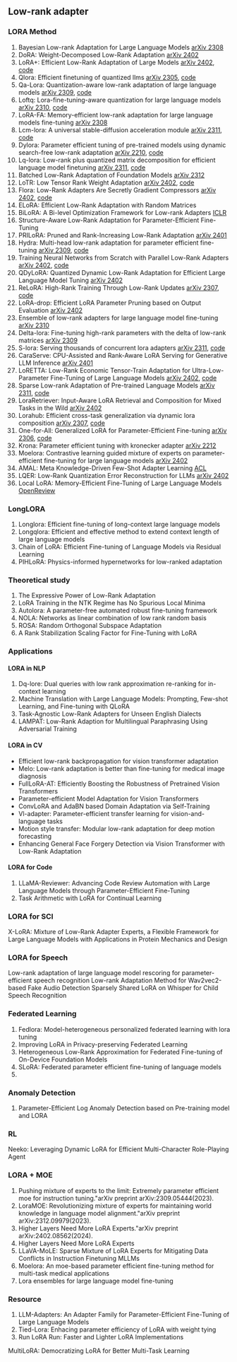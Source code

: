## Low-rank adapter

### LORA Method

1. Bayesian Low-rank Adaptation for Large Language Models [arXiv 2308](https://arxiv.org/abs/2308.13111)
1. DoRA: Weight-Decomposed Low-Rank Adaptation [arXiv 2402](https://arxiv.org/pdf/2402.09353.pdf)
1. LoRA+: Efficient Low-Rank Adaptation of Large Models [arXiv 2402](https://arxiv.org/pdf/2402.12354.pdf), [code](https://github.com/nikhil-ghosh-berkeley/loraplus)
1. Qlora: Efficient finetuning of quantized llms [arXiv 2305](https://arxiv.org/pdf/2305.14314.pdf), [code](https://github.com/artidoro/qlora)
1. Qa-Lora: Quantization-aware low-rank adaptation of large language models [arXiv 2309](https://arxiv.org/pdf/2309.14717.pdf), [code](https://github.com/yuhuixu1993/qa-lora)
1. Loftq: Lora-fine-tuning-aware quantization for large language models [arXiv 2310](https://arxiv.org/pdf/2310.08659.pdf), [code](https://github.com/yxli2123/LoftQ)
1. LoRA-FA: Memory-efficient low-rank adaptation for large language models fine-tuning [arXiv 2308](https://arxiv.org/pdf/2308.03303.pdf)
1. Lcm-lora: A universal stable-diffusion acceleration module [arXiv 2311](https://arxiv.org/pdf/2311.05556.pdf), [code](https://github.com/luosiallen/latent-consistency-model)
1. Dylora: Parameter efficient tuning of pre-trained models using dynamic search-free low-rank adaptation [arXiv 2210](https://arxiv.org/pdf/2210.07558.pdf), [code](https://github.com/huawei-noah/Efficient-NLP/tree/main/DyLoRA)
1. Lq-lora: Low-rank plus quantized matrix decomposition for efficient language model finetuning [arXiv 2311](https://arxiv.org/pdf/2311.12023.pdf), [code](https://github.com/HanGuo97/lq-lora)
1. Batched Low-Rank Adaptation of Foundation Models [arXiv 2312](https://arxiv.org/pdf/2312.05677.pdf)
1. LoTR: Low Tensor Rank Weight Adaptation [arXiv 2402](https://arxiv.org/pdf/2402.01376.pdf), [code](github.com/skolai/lotr)
1. Flora: Low-Rank Adapters Are Secretly Gradient Compressors [arXiv 2402](https://arxiv.org/pdf/2402.03293.pdf), [code](https://github.com/MANGA-UOFA/Flora)
1. ELoRA: Efficient Low-Rank Adaptation with Random Matrices
1. BiLoRA: A Bi-level Optimization Framework for Low-rank Adapters [ICLR](https://openreview.net/pdf?id=Svy1XoOLXj)
1. Structure-Aware Low-Rank Adaptation for Parameter-Efficient Fine-Tuning
2. PRILoRA: Pruned and Rank-Increasing Low-Rank Adaptation [arXiv 2401](https://arxiv.org/pdf/2401.11316.pdf)
3. Hydra: Multi-head low-rank adaptation for parameter efficient fine-tuning [arXiv 2309](https://arxiv.org/pdf/2309.06922.pdf), [code](https://github.com/extremebird/Hydra)
4. Training Neural Networks from Scratch with Parallel Low-Rank Adapters [arXiv 2402](https://arxiv.org/pdf/2402.16828.pdf), [code](https://github.com/minyoungg/LTE)
5. QDyLoRA: Quantized Dynamic Low-Rank Adaptation for Efficient Large Language Model Tuning [arXiv 2402](https://arxiv.org/pdf/2402.10462.pdf)
6. ReLoRA: High-Rank Training Through Low-Rank Updates [arXiv 2307](https://arxiv.org/pdf/2307.05695.pdf), [code](https://github.com/guitaricet/relora)
7. LoRA-drop: Efficient LoRA Parameter Pruning based on Output Evaluation [arXiv 2402](https://arxiv.org/pdf/2402.07721.pdf)
8. Ensemble of low-rank adapters for large language model fine-tuning [arXiv 2310](https://arxiv.org/pdf/2310.00035.pdf)
9. Delta-lora: Fine-tuning high-rank parameters with the delta of low-rank matrices [arXiv 2309](https://arxiv.org/pdf/2309.02411.pdf)
10. S-lora: Serving thousands of concurrent lora adapters [arXiv 2311](https://arxiv.org/pdf/2311.03285.pdf), [code](https://github.com/S-LoRA/S-LoRA)
11. CaraServe: CPU-Assisted and Rank-Aware LoRA Serving for Generative LLM Inference [arXiv 2401](https://arxiv.org/pdf/2401.11240.pdf)
12. LoRETTA: Low-Rank Economic Tensor-Train Adaptation for Ultra-Low-Parameter Fine-Tuning of Large Language Models [arXiv 2402](https://arxiv.org/pdf/2402.11417.pdf), [code](https://github.com/yifanycc/loretta)
13. Sparse Low-rank Adaptation of Pre-trained Language Models [arXiv 2311](https://arxiv.org/pdf/2311.11696.pdf), [code](https://github.com/TsinghuaC3I/SoRA)
14. LoraRetriever: Input-Aware LoRA Retrieval and Composition for Mixed Tasks in the Wild [arXiv 2402](https://arxiv.org/pdf/2402.09997.pdf)
15. Lorahub: Efficient cross-task generalization via dynamic lora composition [arXiv 2307](https://arxiv.org/pdf/2307.13269.pdf), [code](https://github.com/sail-sg/lorahub)
16. One-for-All: Generalized LoRA for Parameter-Efficient Fine-tuning [arXiv 2306](https://arxiv.org/pdf/2306.07967.pdf), [code](https://github.com/Arnav0400/ViT-Slim/tree/master/GLoRA)
17. Krona: Parameter efficient tuning with kronecker adapter [arXiv 2212](https://arxiv.org/pdf/2212.10650.pdf)
18. Moelora: Contrastive learning guided mixture of experts on parameter-efficient fine-tuning for large language models [arXiv 2402](https://arxiv.org/pdf/2402.12851.pdf)
19. AMAL: Meta Knowledge-Driven Few-Shot Adapter Learning [ACL](https://aclanthology.org/2022.emnlp-main.709.pdf)
20. LQER: Low-Rank Quantization Error Reconstruction for LLMs [arXiv 2402](https://arxiv.org/pdf/2402.02446.pdf)
21. Local LoRA: Memory-Efficient Fine-Tuning of Large Language Models [OpenReview](https://openreview.net/pdf?id=LHKmzWP7RN#:~:text=Our%20approach%20aims%20to%20decouple,LoRA%20on%20math%20reasoning%20tasks.)

### LongLORA
1. Longlora: Efficient fine-tuning of long-context large language models
1. Longqlora: Efficient and effective method to extend context length of large language models
1. Chain of LoRA: Efficient Fine-tuning of Language Models via Residual Learning
1. PIHLoRA: Physics-informed hypernetworks for low-ranked adaptation

### Theoretical study
1. The Expressive Power of Low-Rank Adaptation
1. LoRA Training in the NTK Regime has No Spurious Local Minima
1. Autolora: A parameter-free automated robust fine-tuning framework
2. NOLA: Networks as linear combination of low rank random basis
3. ROSA: Random Orthogonal Subspace Adaptation
4. A Rank Stabilization Scaling Factor for Fine-Tuning with LoRA

### Applications

#### LORA in NLP
1. Dq-lore: Dual queries with low rank approximation re-ranking for in-context learning
1. Machine Translation with Large Language Models: Prompting, Few-shot Learning, and Fine-tuning with QLoRA
1. Task-Agnostic Low-Rank Adapters for Unseen English Dialects
2. LAMPAT: Low-Rank Adaption for Multilingual Paraphrasing Using Adversarial Training

#### LORA in CV
- Efficient low-rank backpropagation for vision transformer adaptation
- Melo: Low-rank adaptation is better than fine-tuning for medical image diagnosis
- FullLoRA-AT: Efficiently Boosting the Robustness of Pretrained Vision Transformers
- Parameter-efficient Model Adaptation for Vision Transformers
- ConvLoRA and AdaBN based Domain Adaptation via Self-Training
- Vl-adapter: Parameter-efficient transfer learning for vision-and-language tasks
- Motion style transfer: Modular low-rank adaptation for deep motion forecasting
- Enhancing General Face Forgery Detection via Vision Transformer with Low-Rank Adaptation

#### LORA for Code

1. LLaMA-Reviewer: Advancing Code Review Automation with Large Language Models through Parameter-Efficient Fine-Tuning
1. Task Arithmetic with LoRA for Continual Learning

### LORA for SCI

X-LoRA: Mixture of Low-Rank Adapter Experts, a Flexible Framework for Large Language Models with Applications in Protein Mechanics and Design

### LORA for Speech
Low-rank adaptation of large language model rescoring for parameter-efficient speech recognition
Low-rank Adaptation Method for Wav2vec2-based Fake Audio Detection
Sparsely Shared LoRA on Whisper for Child Speech Recognition

### Federated Learning
1. Fedlora: Model-heterogeneous personalized federated learning with lora tuning
1. Improving LoRA in Privacy-preserving Federated Learning
1. Heterogeneous Low-Rank Approximation for Federated Fine-tuning of On-Device Foundation Models
1. SLoRA: Federated parameter efficient fine-tuning of language models
2. 


### Anomaly Detection
1. Parameter-Efficient Log Anomaly Detection based on Pre-training model and LORA
   
### RL
Neeko: Leveraging Dynamic LoRA for Efficient Multi-Character Role-Playing Agent

### LORA + MOE

1. Pushing mixture of experts to the limit: Extremely parameter efficient moe for instruction tuning."arXiv preprint arXiv:2309.05444(2023).  
2. LoraMOE: Revolutionizing mixture of experts for maintaining world knowledge in language model alignment."arXiv preprint arXiv:2312.09979(2023).  
3. Higher Layers Need More LoRA Experts."arXiv preprint arXiv:2402.08562(2024).
4. Higher Layers Need More LoRA Experts
5. LLaVA-MoLE: Sparse Mixture of LoRA Experts for Mitigating Data Conflicts in Instruction Finetuning MLLMs
6. Moelora: An moe-based parameter efficient fine-tuning method for multi-task medical applications
7. Lora ensembles for large language model fine-tuning

### Resource 
1. LLM-Adapters: An Adapter Family for Parameter-Efficient Fine-Tuning of Large Language Models
1. Tied-Lora: Enhacing parameter efficiency of LoRA with weight tying
2. Run LoRA Run: Faster and Lighter LoRA Implementations

MultiLoRA: Democratizing LoRA for Better Multi-Task Learning

